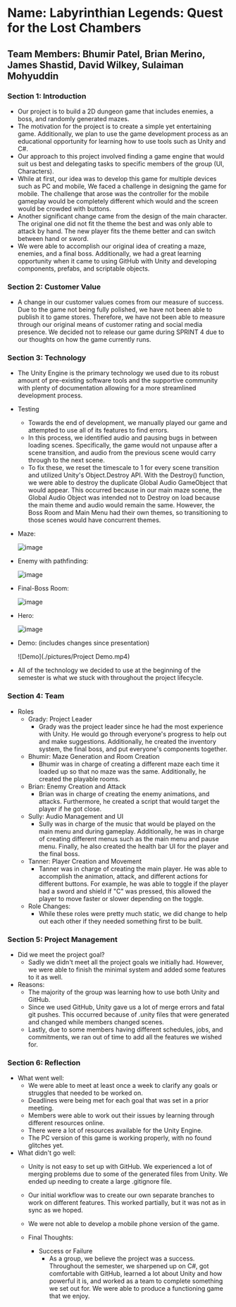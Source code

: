 # Name: Labyrinthian Legends: Quest for the Lost Chambers

## Team Members: Bhumir Patel, Brian Merino, James Shastid, David Wilkey, Sulaiman Mohyuddin

### Section 1: Introduction
* Our project is to build a 2D dungeon game that includes enemies, a boss, and randomly generated mazes.
* The motivation for the project is to create a simple yet entertaining game. Additionally, we plan to use the game development process as an educational opportunity for learning how to use tools such as Unity and C#.
* Our approach to this project involved finding a game engine that would suit us best and delegating tasks to specific members of the group (UI, Characters).
* While at first, our idea was to develop this game for multiple devices such as PC and mobile, We faced a challenge in designing the game for mobile. The challenge that arose was the controller for the mobile gameplay would be completely different which would and the screen would be crowded with buttons.
* Another significant change came from the design of the main character. The original one did not fit the theme the best and was only able to attack by hand. The new player fits the theme better and can switch between hand or sword.
* We were able to accomplish our original idea of creating a maze, enemies, and a final boss. Additionally, we had a great learning opportunity when it came to using GitHub with Unity and developing components, prefabs, and scriptable objects.

### Section 2: Customer Value
* A change in our customer values comes from our measure of success. Due to the game not being fully polished, we have not been able to publish it to game stores. Therefore, we have not been able to measure through our original means of customer rating and social media presence. We decided not to release our game during SPRINT 4 due to our thoughts on how the game currently runs.

### Section 3: Technology
* The Unity Engine is the primary technology we used due to its robust amount of pre-existing software tools and the supportive community with plenty of documentation allowing for a more streamlined development process.
* Testing 
    * Towards the end of development, we manually played our game and attempted to use all of its features to find errors.
    * In this process, we identified audio and pausing bugs in between loading scenes. Specifically, the game would not unpause after a scene transition, and audio from the previous scene would carry through to the next scene.
    * To fix these, we reset the timescale to 1 for every scene transition and utilized Unity's Object.Destroy API. With the Destroy() function, we were able to destroy the duplicate Global Audio GameObject that would appear. This occurred because in our main maze scene, the Global Audio Object was intended not to Destroy on load because the main theme and audio would remain the same. However, the Boss Room and Main Menu had their own themes, so transitioning to those scenes would have concurrent themes.

* Maze:

    ![image](./pictures/Maze.png)

* Enemy with pathfinding:

    ![image](./pictures/Enemy.png)

* Final-Boss Room:

    ![image](./pictures/Boss.png)

* Hero:

    ![image](./pictures/Hero.png)

* Demo: (includes changes since presentation)

     ![Demo](./pictures/Project Demo.mp4)

* All of the technology we decided to use at the beginning of the semester is what we stuck with throughout the project lifecycle.

### Section 4: Team
* Roles
    * Grady: Project Leader
        * Grady was the project leader since he had the most experience with Unity. He would go through everyone's progress to help out and make suggestions. Additionally, he created the inventory system, the final boss, and put everyone's components together.
    * Bhumir: Maze Generation and Room Creation
        * Bhumir was in charge of creating a different maze each time it loaded up so that no maze was the same. Additionally, he created the playable rooms.
    * Brian: Enemy Creation and Attack
        * Brian was in charge of creating the enemy animations, and attacks. Furthermore, he created a script that would target the player if he got close.
    * Sully: Audio Management and UI
        * Sully was in charge of the music that would be played on the main menu and during gameplay. Additionally, he was in charge of creating different menus such as the main menu and pause menu. Finally, he also created the health bar UI for the player and the final boss.
    * Tanner: Player Creation and Movement
        * Tanner was in charge of creating the main player. He was able to accomplish the animation, attack, and different actions for different buttons. For example, he was able to toggle if the player had a sword and shield if "C" was pressed, this allowed the player to move faster or slower depending on the toggle.
    * Role Changes:
        * While these roles were pretty much static, we did change to help out each other if they needed something first to be built.
     
### Section 5: Project Management
  * Did we meet the project goal?
      * Sadly we didn't meet all the project goals we initially had. However, we were able to finish the minimal system and added some features to it as well.
  * Reasons:
      * The majority of the group was learning how to use both Unity and GitHub.
      * Since we used GitHub, Unity gave us a lot of merge errors and fatal git pushes. This occurred because of .unity files that were generated and changed while members changed scenes.
      * Lastly, due to some members having different schedules, jobs, and commitments, we ran out of time to add all the features we wished for.

### Section 6: Reflection
* What went well:
    * We were able to meet at least once a week to clarify any goals or struggles that needed to be worked on.
    * Deadlines were being met for each goal that was set in a prior meeting.
    * Members were able to work out their issues by learning through different resources online.
    * There were a lot of resources available for the Unity Engine.
    * The PC version of this game is working properly, with no found glitches yet.
* What didn't go well:
    * Unity is not easy to set up with GitHub. We experienced a lot of merging problems due to some of the generated files from Unity. We ended up needing to create a large .gitignore file.
    * Our initial workflow was to create our own separate branches to work on different features. This worked partially, but it was not as in sync as we hoped.
    * We were not able to develop a mobile phone version of the game.

  * Final Thoughts:
      * Success or Failure
          * As a group, we believe the project was a success. Throughout the semester, we sharpened up on C#, got comfortable with GitHub, learned a lot about Unity and how powerful it is, and worked as a team to complete something we set out for. We were able to produce a functioning game that we enjoy.
